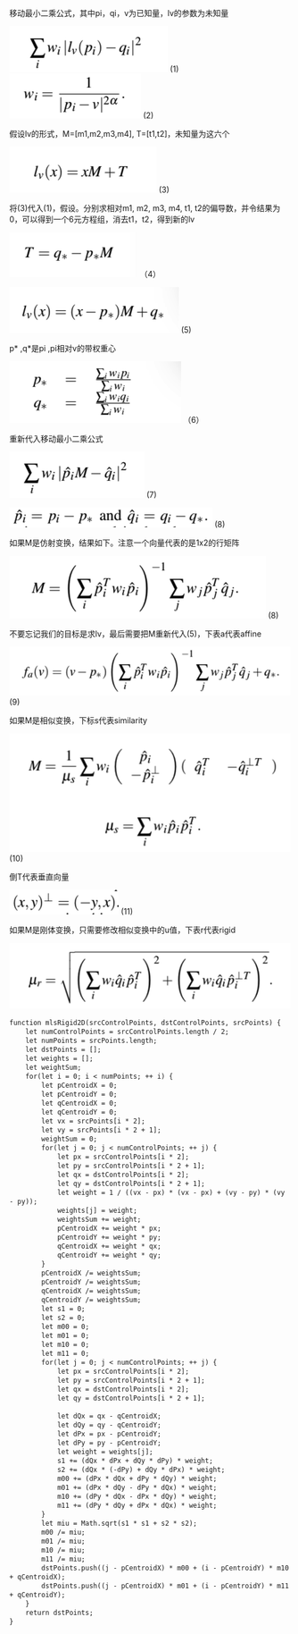 移动最小二乘公式，其中pi，qi，v为已知量，lv的参数为未知量

![](mls/2.png) (1)
![](mls/3.png) (2)

假设lv的形式，M=[m1,m2,m3,m4], T=[t1,t2]，未知量为这六个

![](mls/4.png) (3)

将(3)代入(1)，假设。分别求相对m1, m2, m3, m4, t1, t2的偏导数，并令结果为0，可以得到一个6元方程组，消去t1，t2，得到新的lv

![](mls/6.png) （4）

![](mls/1.png) (5)

p* ,q*是pi ,pi相对v的带权重心

![](mls/0.png) （6）

重新代入移动最小二乘公式

![](mls/5.png) (7)

![](mls/9.png) (8)

如果M是仿射变换，结果如下。注意一个向量代表的是1x2的行矩阵

![](mls/7.png) (8)

不要忘记我们的目标是求lv，最后需要把M重新代入(5)，下表a代表affine

![](mls/8.png) (9)



如果M是相似变换，下标s代表similarity

![](mls/10.png) (10)

倒T代表垂直向量

![](mls/11.png) (11)

如果M是刚体变换，只需要修改相似变换中的u值，下表r代表rigid

![](mls/12.png)



```
function mlsRigid2D(srcControlPoints, dstControlPoints, srcPoints) {
	let numControlPoints = srcControlPoints.length / 2;
	let numPoints = srcPoints.length;
	let dstPoints = [];
	let weights = [];
	let weightSum;
	for(let i = 0; i < numPoints; ++ i) {
		let pCentroidX = 0;
		let pCentroidY = 0;
		let qCentroidX = 0;
		let qCentroidY = 0;
		let vx = srcPoints[i * 2];
		let vy = srcPoints[i * 2 + 1];
		weightSum = 0;
		for(let j = 0; j < numControlPoints; ++ j) {
			let px = srcControlPoints[i * 2];
			let py = srcControlPoints[i * 2 + 1];
			let qx = dstControlPoints[i * 2];
			let qy = dstControlPoints[i * 2 + 1];
			let weight = 1 / ((vx - px) * (vx - px) + (vy - py) * (vy - py));
			weights[j] = weight;
			weightsSum += weight;
			pCentroidX += weight * px;
			pCentroidY += weight * py;
			qCentroidX += weight * qx;
			qCentroidY += weight * qy;
		}
		pCentroidX /= weightsSum;
		pCentroidY /= weightsSum;
		qCentroidX /= weightsSum;
		qCentroidY /= weightsSum;	
		let s1 = 0;
		let s2 = 0;
		let m00 = 0;
		let m01 = 0;
		let m10 = 0;
		let m11 = 0;
		for(let j = 0; j < numControlPoints; ++ j) {
			let px = srcControlPoints[i * 2];
			let py = srcControlPoints[i * 2 + 1];
			let qx = dstControlPoints[i * 2];
			let qy = dstControlPoints[i * 2 + 1];

			let dQx = qx - qCentroidX;
			let dQy = qy - qCentroidY;
			let dPx = px - pCentroidY;
			let dPy = py - pCentroidY;
			let weight = weights[j];
			s1 += (dQx * dPx + dQy * dPy) * weight;
			s2 += (dQx * (-dPy) + dQy * dPx) * weight;
			m00 += (dPx * dQx + dPy * dQy) * weight;
			m01 += (dPx * dQy - dPy * dQx) * weight;
			m10 += (dPy * dQx - dPx * dQy) * weight;
			m11 += (dPy * dQy + dPx * dQx) * weight;
		}
		let miu = Math.sqrt(s1 * s1 + s2 * s2);
		m00 /= miu;
		m01 /= miu;
		m10 /= miu;
		m11 /= miu;
		dstPoints.push((j - pCentroidX) * m00 + (i - pCentroidY) * m10 + qCentroidX);
		dstPoints.push((j - pCentroidX) * m01 + (i - pCentroidY) * m11 + qCentroidY);	
	}
	return dstPoints;
}
```